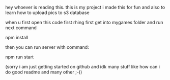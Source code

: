 hey whoever is reading this. this is my project i made this for fun and also to learn how to upload pics to s3 database

when u first open this code first rhing first get into mygames folder and run next command

npm install

then you can run server with command:

npm run start

(sorry i am just getting started on github and idk many stuff like how can i do good readme and many other ;-))

